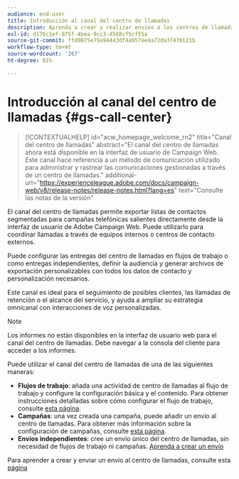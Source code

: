 ```yaml
---
audience: end-user
title: Introducción al canal del centro de llamadas
description: Aprenda a crear y realizar envíos a los centros de llamadas con Adobe Campaign Web
exl-id: d176c1ef-875f-4bea-9cc3-d568cf5cf55a
source-git-commit: ffd0075e79a94443df4a957ee4a72da37476b21b
workflow-type: tm+mt
source-wordcount: '267'
ht-degree: 81%

---
```


# Introducción al canal del centro de llamadas {#gs-call-center}

>[!CONTEXTUALHELP]
>id="acw_homepage_welcome_rn2"
>title="Canal del centro de llamadas"
>abstract="El canal del centro de llamadas ahora está disponible en la interfaz de usuario de Campaign Web. Este canal hace referencia a un método de comunicación utilizado para administrar y rastrear las comunicaciones gestionadas a través de un centro de llamadas."
>additional-url="https://experienceleague.adobe.com/docs/campaign-web/v8/release-notes/release-notes.html?lang=es" text="Consulte las notas de la versión"

El canal del centro de llamadas permite exportar listas de contactos segmentadas para campañas telefónicas salientes directamente desde la interfaz de usuario de Adobe Campaign Web. Puede utilizarlo para coordinar llamadas a través de equipos internos o centros de contacto externos.

Puede configurar las entregas del centro de llamadas en flujos de trabajo o como entregas independientes, definir la audiencia y generar archivos de exportación personalizables con todos los datos de contacto y personalización necesarios.

Este canal es ideal para el seguimiento de posibles clientes, las llamadas de retención o el alcance del servicio, y ayuda a ampliar su estrategia omnicanal con interacciones de voz personalizadas.

>[!NOTE]
>
>Los informes no están disponibles en la interfaz de usuario web para el canal del centro de llamadas. Debe navegar a la consola del cliente para acceder a los informes.

Puede utilizar el canal del centro de llamadas de una de las siguientes maneras:

* **Flujos de trabajo**: añada una actividad de centro de llamadas al flujo de trabajo y configure la configuración básica y el contenido. Para obtener instrucciones detalladas sobre cómo configurar el flujo de trabajo, consulte [esta página](../workflows/gs-workflow-creation.md).
* **Campañas**: una vez creada una campaña, puede añadir un envío al centro de llamadas. Para obtener más información sobre la configuración de campañas, consulte [esta página](../campaigns/gs-campaigns.md).
* **Envíos independientes**: cree un envío único del centro de llamadas, sin necesidad de flujos de trabajo ni campañas. [Aprenda a crear un envío](../msg/gs-deliveries.md)

Para aprender a crear y enviar un envío al centro de llamadas, consulte esta [página](../call-center/create-call-center.md)
